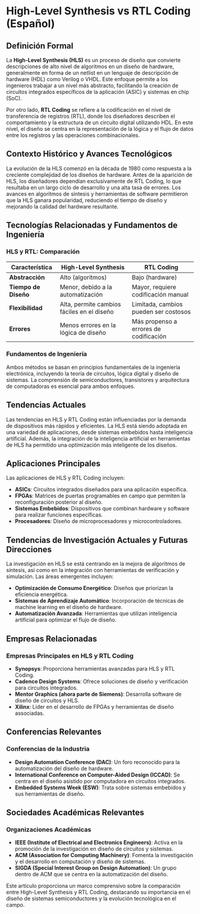 # High-Level Synthesis vs RTL Coding (Español)

## Definición Formal

La **High-Level Synthesis (HLS)** es un proceso de diseño que convierte descripciones de alto nivel de algoritmos en un diseño de hardware, generalmente en forma de un netlist en un lenguaje de descripción de hardware (HDL) como Verilog o VHDL. Este enfoque permite a los ingenieros trabajar a un nivel más abstracto, facilitando la creación de circuitos integrados específicos de la aplicación (ASIC) y sistemas en chip (SoC).

Por otro lado, **RTL Coding** se refiere a la codificación en el nivel de transferencia de registros (RTL), donde los diseñadores describen el comportamiento y la estructura de un circuito digital utilizando HDL. En este nivel, el diseño se centra en la representación de la lógica y el flujo de datos entre los registros y las operaciones combinacionales.

## Contexto Histórico y Avances Tecnológicos

La evolución de la HLS comenzó en la década de 1980 como respuesta a la creciente complejidad de los diseños de hardware. Antes de la aparición de HLS, los diseñadores dependían exclusivamente de RTL Coding, lo que resultaba en un largo ciclo de desarrollo y una alta tasa de errores. Los avances en algoritmos de síntesis y herramientas de software permitieron que la HLS ganara popularidad, reduciendo el tiempo de diseño y mejorando la calidad del hardware resultante.

## Tecnologías Relacionadas y Fundamentos de Ingeniería

### HLS y RTL: Comparación

| Característica         | High-Level Synthesis                  | RTL Coding                            |
|-----------------------|---------------------------------------|---------------------------------------|
| **Abstracción**       | Alto (algoritmos)                     | Bajo (hardware)                       |
| **Tiempo de Diseño**  | Menor, debido a la automatización     | Mayor, requiere codificación manual    |
| **Flexibilidad**      | Alta, permite cambios fáciles en el diseño | Limitada, cambios pueden ser costosos |
| **Errores**           | Menos errores en la lógica de diseño  | Más propenso a errores de codificación |

### Fundamentos de Ingeniería

Ambos métodos se basan en principios fundamentales de la ingeniería electrónica, incluyendo la teoría de circuitos, lógica digital y diseño de sistemas. La comprensión de semiconductores, transistores y arquitectura de computadoras es esencial para ambos enfoques.

## Tendencias Actuales

Las tendencias en HLS y RTL Coding están influenciadas por la demanda de dispositivos más rápidos y eficientes. La HLS está siendo adoptada en una variedad de aplicaciones, desde sistemas embebidos hasta inteligencia artificial. Además, la integración de la inteligencia artificial en herramientas de HLS ha permitido una optimización más inteligente de los diseños.

## Aplicaciones Principales

Las aplicaciones de HLS y RTL Coding incluyen:

- **ASICs**: Circuitos integrados diseñados para una aplicación específica.
- **FPGAs**: Matrices de puertas programables en campo que permiten la reconfiguración posterior al diseño.
- **Sistemas Embebidos**: Dispositivos que combinan hardware y software para realizar funciones específicas.
- **Procesadores**: Diseño de microprocesadores y microcontroladores.

## Tendencias de Investigación Actuales y Futuras Direcciones

La investigación en HLS se está centrando en la mejora de algoritmos de síntesis, así como en la integración con herramientas de verificación y simulación. Las áreas emergentes incluyen:

- **Optimización de Consumo Energético**: Diseños que priorizan la eficiencia energética.
- **Sistemas de Aprendizaje Automático**: Incorporación de técnicas de machine learning en el diseño de hardware.
- **Automatización Avanzada**: Herramientas que utilizan inteligencia artificial para optimizar el flujo de diseño.

## Empresas Relacionadas

### Empresas Principales en HLS y RTL Coding

- **Synopsys**: Proporciona herramientas avanzadas para HLS y RTL Coding.
- **Cadence Design Systems**: Ofrece soluciones de diseño y verificación para circuitos integrados.
- **Mentor Graphics (ahora parte de Siemens)**: Desarrolla software de diseño de circuitos y HLS.
- **Xilinx**: Líder en el desarrollo de FPGAs y herramientas de diseño associadas.

## Conferencias Relevantes

### Conferencias de la Industria

- **Design Automation Conference (DAC)**: Un foro reconocido para la automatización del diseño de hardware.
- **International Conference on Computer-Aided Design (ICCAD)**: Se centra en el diseño asistido por computadora en circuitos integrados.
- **Embedded Systems Week (ESW)**: Trata sobre sistemas embebidos y sus herramientas de diseño.

## Sociedades Académicas Relevantes

### Organizaciones Académicas

- **IEEE (Institute of Electrical and Electronics Engineers)**: Activa en la promoción de la investigación en diseño de circuitos y sistemas.
- **ACM (Association for Computing Machinery)**: Fomenta la investigación y el desarrollo en computación y diseño de sistemas.
- **SIGDA (Special Interest Group on Design Automation)**: Un grupo dentro de ACM que se centra en la automatización del diseño.

Este artículo proporciona un marco comprensivo sobre la comparación entre High-Level Synthesis y RTL Coding, destacando su importancia en el diseño de sistemas semiconductores y la evolución tecnológica en el campo.